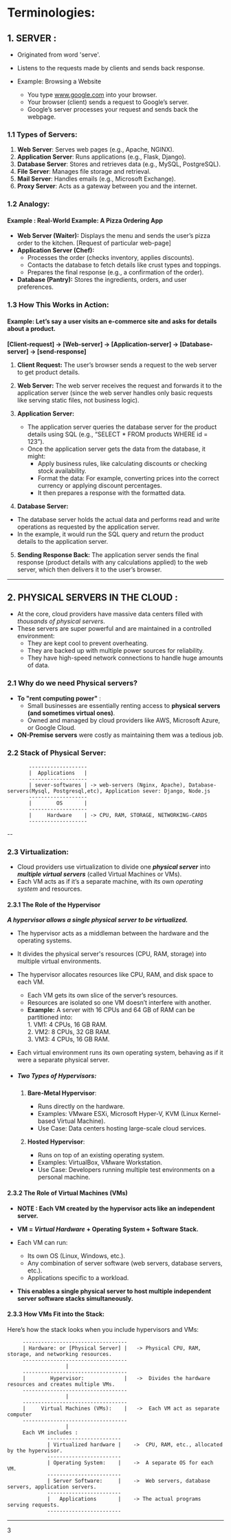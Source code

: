 

# Terminologies:


## 1. SERVER : 
* Originated from word 'serve'.
* Listens to the requests made by clients and sends back response.
 
* Example: Browsing a Website
  * You type www.google.com into your browser.
  * Your browser (client) sends a request to Google’s server.
  * Google’s server processes your request and sends back the webpage.


 ### 1.1 Types of Servers:
1. **Web Server**: Serves web pages (e.g., Apache, NGINX).
2. **Application Server**: Runs applications (e.g., Flask, Django).
3. **Database Server**: Stores and retrieves data (e.g., MySQL, PostgreSQL).
4. **File Server**: Manages file storage and retrieval.
5. **Mail Server**: Handles emails (e.g., Microsoft Exchange).
6. **Proxy Server**: Acts as a gateway between you and the internet.
 

### 1.2 Analogy:
#### Example : Real-World Example: A Pizza Ordering App
* **Web Server (Waiter):** Displays the menu and sends the user’s pizza order to the kitchen. [Request of particular web-page]
* **Application Server (Chef):**
    * Processes the order (checks inventory, applies discounts).
    * Contacts the database to fetch details like crust types and toppings.
    * Prepares the final response (e.g., a confirmation of the order).
* **Database (Pantry):** Stores the ingredients, orders, and user preferences.


 ### 1.3 How This Works in Action:
#### Example: Let’s say a user visits an e-commerce site and asks for details about a product.

**[Client-request] -> [Web-server] -> [Application-server] -> [Database-server] -> [send-response]**

1. **Client Request:** The user’s browser sends a request to the web server to get product details.

2. **Web Server:** The web server receives the request and forwards it to the application server (since the web server handles only basic requests like serving static files, not business logic).

3. **Application Server:**
   * The application server queries the database server for the product details using SQL (e.g., “SELECT * FROM products WHERE id = 123”).
   * Once the application server gets the data from the database, it might:
      * Apply business rules, like calculating discounts or checking stock availability.
      * Format the data: For example, converting prices into the correct currency or applying discount percentages.
      * It then prepares a response with the formatted data.

4. **Database Server:** 
* The database server holds the actual data and performs read and write operations as requested by the application server.
* In the example, it would run the SQL query and return the product details to the application server.

5. **Sending Response Back:** The application server sends the final response (product details with any calculations applied) to the web server, which then delivers it to the user’s browser.





 ---------------------------------------------------------------------------------------------------------------------------------------

## 2. PHYSICAL SERVERS IN THE CLOUD : 
* At the core, cloud providers have massive data centers filled with *thousands of physical servers*. 
* These servers are super powerful and are maintained in a controlled environment:
  * They are kept cool to prevent overheating.
  * They are backed up with multiple power sources for reliability.
  * They have high-speed network connections to handle huge amounts of data.

### 2.1 Why do we need Physical servers?
* **To "rent computing power"** :
   * Small businesses are essentially renting access to **physical servers (and sometimes virtual ones)**.
   * Owned and managed by cloud providers like AWS, Microsoft Azure, or Google Cloud.
* **ON-Premise servers** were costly as maintaining them was a tedious job.


### 2.2 Stack of Physical Server:
           -------------------
           |  Applications   |
           -------------------
           | sever-softwares | -> web-servers (Nginx, Apache), Database-servers(Mysql, Postgresql,etc), Application sever: Django, Node.js
           -------------------
           |        OS       |
           -------------------
           |     Hardware    | -> CPU, RAM, STORAGE, NETWORKING-CARDS
           -------------------

--
### 2.3 Virtualization:
* Cloud providers use virtualization to divide one ***physical server*** into ***multiple virtual servers*** (called Virtual Machines or VMs). 
* Each VM acts as if it’s a separate machine, with its own *operating system* and resources.

#### 2.3.1 The Role of the Hypervisor
***A hypervisor allows a single physical server to be virtualized.***
* The hypervisor acts as a middleman between the hardware and the operating systems.
* It divides the physical server's resources (CPU, RAM, storage) into multiple virtual environments.
* The hypervisor allocates resources like CPU, RAM, and disk space to each VM.
   * Each VM gets its own slice of the server’s resources.
   * Resources are isolated so one VM doesn’t interfere with another.
   * **Example:** A server with 16 CPUs and 64 GB of RAM can be partitioned into:   
                1. VM1: 4 CPUs, 16 GB RAM.   
                2. VM2: 8 CPUs, 32 GB RAM.   
                3. VM3: 4 CPUs, 16 GB RAM.   
* Each virtual environment runs its own operating system, behaving as if it were a separate physical server.

* ##### Two Types of Hypervisors:
  1. **Bare-Metal Hypervisor**:
     * Runs directly on the hardware.
     * Examples: VMware ESXi, Microsoft Hyper-V, KVM (Linux Kernel-based Virtual Machine).
     * Use Case: Data centers hosting large-scale cloud services.

  2. **Hosted Hypervisor**:
     * Runs on top of an existing operating system.
     * Examples: VirtualBox, VMware Workstation.
     * Use Case: Developers running multiple test environments on a personal machine.

#### 2.3.2 The Role of Virtual Machines (VMs)
*  **NOTE : Each VM created by the hypervisor acts like an independent server.**
* **VM = *Virtual Hardware* + Operating System + Software Stack.**
* Each VM can run:
    * Its own OS (Linux, Windows, etc.).
    * Any combination of server software (web servers, database servers, etc.).
    * Applications specific to a workload.


* **This enables a single physical server to host multiple independent server software stacks simultaneously.**
#### 2.3.3 How VMs Fit into the Stack:
Here’s how the stack looks when you include hypervisors and VMs:

         ----------------------------------
         | Hardware: or [Physical Server] |   -> Physical CPU, RAM, storage, and networking resources.
         ----------------------------------
                       |
         ----------------------------------
         |        Hypervisor:             |   ->  Divides the hardware resources and creates multiple VMs.
         ----------------------------------    
                       |
         ----------------------------------
         |     Virtual Machines (VMs):    |   ->  Each VM act as separate computer
         ---------------------------------- 
                       |
         Each VM includes : 
                 ------------------------
                 | Virtualized hardware |    ->  CPU, RAM, etc., allocated by the hypervisor.
                 ------------------------
                 | Operating System:    |    ->  A separate OS for each VM.
                 ------------------------
                 | Server Software:     |    ->  Web servers, database servers, application servers.
                 ------------------------
                 |   Applications       |    -> The actual programs serving requests.
                 ------------------------













-----------------------------------------------------------------------------

3
